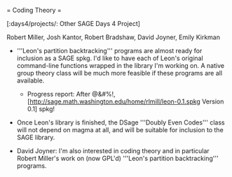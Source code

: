 = Coding Theory =

[:days4/projects/: Other SAGE Days 4 Project]


Robert Miller, Josh Kantor, Robert Bradshaw, David Joyner, Emily Kirkman

 * '''Leon's partition backtracking''' programs are almost ready for inclusion as a SAGE spkg. I'd like to have each of Leon's original command-line functions wrapped in the library I'm working on. A native group theory class will be much more feasible if these programs are all available.  

   * Progress report: After @&#%!, [http://sage.math.washington.edu/home/rlmill/leon-0.1.spkg Version 0.1] spkg!

 * Once Leon's library is finished, the DSage '''Doubly Even Codes''' class will not depend on magma at all, and will be suitable for inclusion to the SAGE library.

 * David Joyner: I'm also interested in coding theory and in particular Robert Miller's work on (now GPL'd) '''Leon's partition backtracking''' programs.
